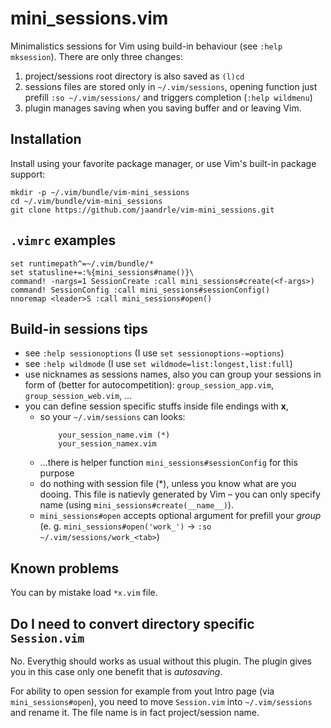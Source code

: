 # mini_sessions.vim

Minimalistics sessions for Vim using build-in behaviour (see `:help mksession`).
There are only three changes:

1) project/sessions root directory is also saved as `(l)cd`
1) sessions files are stored only in `~/.vim/sessions`, opening function
just prefill `:so ~/.vim/sessions/` and triggers completion (`:help wildmenu`)
1) plugin manages saving when you saving buffer and or leaving Vim.

## Installation

Install using your favorite package manager, or use Vim's built-in package
support:

    mkdir -p ~/.vim/bundle/vim-mini_sessions
    cd ~/.vim/bundle/vim-mini_sessions
    git clone https://github.com/jaandrle/vim-mini_sessions.git

## `.vimrc` examples
```
set runtimepath^=~/.vim/bundle/*
set statusline+=:%{mini_sessions#name()}\ 
command! -nargs=1 SessionCreate :call mini_sessions#create(<f-args>)
command! SessionConfig :call mini_sessions#sessionConfig()
nnoremap <leader>S :call mini_sessions#open()
```

## Build-in sessions tips
- see `:help sessionoptions` (I use `set sessionoptions-=options`)
- see `:help wildmode` (I use `set wildmode=list:longest,list:full`)
- use nicknames as sessions names, also you can group your sessions
in form of (better for autocompetition): `group_session_app.vim`, `group_session_web.vim`, …
- you can define session specific stuffs inside file endings with __x__,
    - so your `~/.vim/sessions` can looks:
        ```
            your_session_name.vim (*)
            your_session_namex.vim
        ```
    - …there is helper function `mini_sessions#sessionConfig` for this purpose
    - do nothing with session file (\*), unless you know what are you dooing. This file is
    natievly generated by Vim – you can only specify name (using `mini_sessions#create(__name__)`).
    - `mini_sessions#open` accepts optional argument for prefill your _group_ (e. g.
    `mini_sessions#open('work_')` → `:so ~/.vim/sessions/work_<tab>`)

## Known problems
You can by mistake load `*x.vim` file.

## Do I need to convert directory specific `Session.vim`

No. Everythig should works as usual without this plugin. The plugin gives you
in this case only one benefit that is _autosaving_.

For ability to open session for example from yout Intro page (via `mini_sessions#open`),
you need to move `Session.vim` into `~/.vim/sessions` and rename it. The file name is
in fact project/session name.
